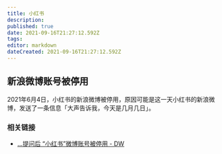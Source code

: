 ```yaml
---
title: 小红书
description: 
published: true
date: 2021-09-16T21:27:12.592Z
tags: 
editor: markdown
dateCreated: 2021-09-16T21:27:12.592Z
---
```


## 新浪微博账号被停用

2021年6月4日，小红书的新浪微博被停用，原因可能是这一天小红书的新浪微博，发送了一条信息「大声告诉我，今天是几月几日」。

### 相关链接

+ [...提问后 “小红书”微博账号被停用 - DW](https://www.dw.com/zh/六四提问后-小红书微博账号被停用/a-57793545?maca=chi-rss-chi-all-1127-rdf)
